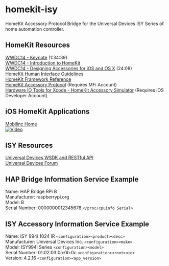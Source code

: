 homekit-isy
===========

HomeKit Accessory Protocol Bridge for the Universal Devices ISY Series of home automation controller.

HomeKit Resources
-----------------

[WWDC14 - Keynote](https://developer.apple.com/videos/wwdc/2014/?include=101#101) (1:34:39)  
[WWDC14 - Introduction to HomeKit](https://developer.apple.com/videos/wwdc/2014/?include=213#213)  
[WWDC14 - Designing Accessories for iOS and OS X](https://developer.apple.com/videos/wwdc/2014/?include=701#701) (24:08)  
[HomeKit Human Interface Guidelines](https://developer.apple.com/homekit/ui-guidelines/)  
[HomeKit Framework Reference](https://developer.apple.com/library/ios/documentation/HomeKit/Reference/HomeKit_Framework/)   
[HomeKit Accessory Protocol](https://idmsa.apple.com/IDMSWebAuth/classicLogin.html?appIdKey=393f377d512d857e3afd5b297af56b5e66825a22397b1b788e4bb6690994f4e2&sslEnabled=true&rv=1&path=/MFiWeb/signin.action) (Requires MFi Account)    
[Hardware IO Tools for Xcode - HomeKit Accessory Simulator](https://developer.apple.com/downloads/index.action) (Requires iOS Developer Account)  

iOS HomeKit Applications
------------------------
[Mobilinc Home](http://mobilinc.com)  
[![Video](http://img.youtube.com/vi/zKq7egvgbmU/hqdefault.jpg)](http://www.youtube.com/watch?v=zKq7egvgbmU)

ISY Resources
-------------
[Universal Devices WSDK and RESTful API](http://www.universal-devices.com/developers/wsdk/)  
[Universal Devices Forum](http://forum.universal-devices.com)  

HAP Bridge Information Service Example  
--------------------------------------
Name: HAP Bridge RPi B  
Manufacturer: raspberrypi.org  
Model: B  
Serial Number: 0000000012345678 `</proc/cpuinfo Serial>`  

ISY Accessory Information Service Example  
-----------------------------------------
Name: ISY 994i 1024 IR `<configuration><product><desc>`   
Manufacturer: Universal Devices Inc. `<configuration><make>`   
Model: ISY994i Series `<configuration><model>`     
Serial Number: 01:02:03:0a:0b:0c `<configuration><root><id>`   
Version: 4.2.16 `<configuration><app_version>`   

















